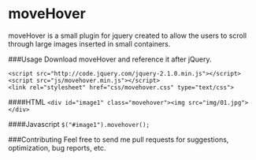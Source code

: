 moveHover
=========

moveHover is a small plugin for jquery created to allow the users to scroll through large images inserted in small containers.

###Usage
Download moveHover and reference it after jQuery.
```
<script src="http://code.jquery.com/jquery-2.1.0.min.js"></script>
<script src="js/movehover.min.js"></script>
<link rel="stylesheet" href="css/movehover.css" type="text/css">
```

####HTML
`<div id="image1" class="movehover"><img src="img/01.jpg"></div>`

####Javascript
`$("#image1").movehover();`

###Contributing
Feel free to send me pull requests for suggestions, optimization, bug reports, etc.
